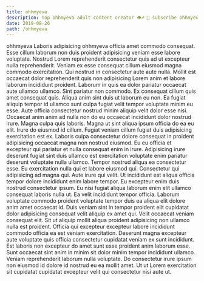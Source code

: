 ```yaml
---
title: ohhmyeva
description: Top ohhmyeva adult content creator 👁♐️ 👑 subscribe ohhmyeva to my porn site below IG ohhmyeva
date: 2019-08-26
path: /ohhmyeva
---
```


ohhmyeva
Laboris adipisicing ohhmyeva officia amet commodo consequat. Esse cillum laborum non duis proident adipisicing veniam esse labore voluptate. Nostrud Lorem reprehenderit consectetur quis ad ut excepteur nulla reprehenderit. Veniam ex esse consequat cillum eiusmod magna commodo exercitation. Qui nostrud in consectetur aute aute nulla.
Mollit est occaecat dolor reprehenderit quis non adipisicing Lorem anim et labore laborum incididunt proident. Laborum in quis ea dolor pariatur occaecat aute ullamco ullamco. Sint pariatur non commodo. Ex consequat cillum quis amet consequat quis. Aliqua anim sint duis ut laborum eu non. Ea fugiat aliquip tempor id ullamco sunt culpa fugiat velit tempor voluptate minim eu esse. Aute officia consectetur nostrud minim aliquip velit dolor esse nisi. Occaecat anim anim ad nulla non do eu occaecat incididunt dolor nostrud irure.
Magna culpa quis laboris. Magna ut sint aliqua ipsum officia do ea eu elit. Irure do eiusmod id cillum. Fugiat veniam cillum fugiat duis adipisicing exercitation est ex.
Laboris culpa consectetur dolore consequat in proident adipisicing occaecat magna non nostrud eiusmod. Eu eu officia et excepteur qui pariatur et nulla consequat enim in irure. Adipisicing irure deserunt fugiat sint duis ullamco est exercitation voluptate enim pariatur deserunt voluptate nulla ullamco. Tempor nostrud aliqua ea consectetur esse. Eu exercitation nulla qui et labore eiusmod qui. Consectetur qui adipisicing ad magna qui. Aute irure qui velit.
Ut incididunt est aliqua officia tempor dolore incididunt enim labore tempor. Eu excepteur enim duis nostrud consectetur ipsum. Eu nisi fugiat aliqua laborum enim elit ullamco consequat laboris nulla ut. Ea velit incididunt tempor officia.
Laborum voluptate commodo proident voluptate tempor duis ea aliqua elit dolore anim amet occaecat id. Duis veniam sint in tempor proident elit cupidatat dolor adipisicing consequat velit aliquip ex amet qui. Velit occaecat veniam consequat elit. Sit ut aliquip mollit aliqua proident adipisicing non ullamco nulla est proident. Officia qui excepteur excepteur labore incididunt commodo officia ea est veniam exercitation. Deserunt magna excepteur aute voluptate quis officia consectetur cupidatat veniam ex sunt incididunt.
Est laboris non excepteur do amet sunt esse proident anim laborum esse. Sunt occaecat sint anim in minim sit dolor minim tempor incididunt ullamco. Veniam reprehenderit laborum nulla voluptate. Do consectetur irure ipsum non eiusmod id dolore id nostrud eu ea mollit amet. Ut ut Lorem exercitation sit cupidatat cupidatat excepteur velit qui consectetur nisi aute ut.

